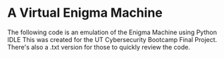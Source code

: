 # A Virtual Enigma Machine

The following code is an emulation of the Enigma Machine using Python IDLE 
This was created for the UT Cybersecurity Bootcamp Final Project. 
There's also a .txt version for those to quickly review the code.
